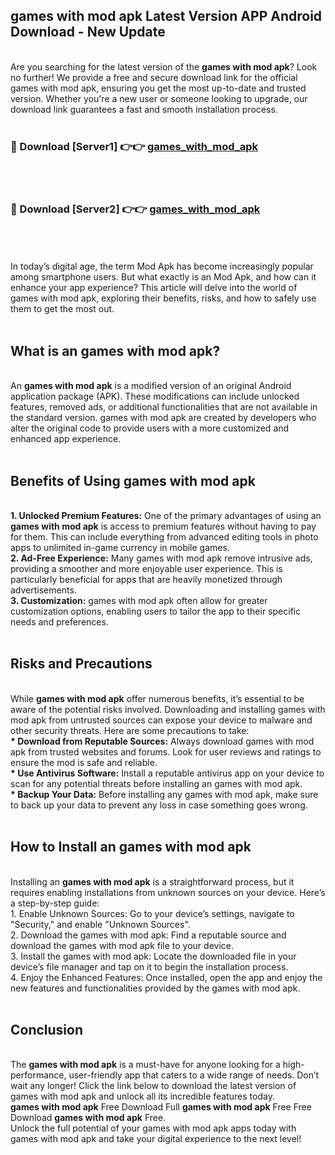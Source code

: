 ## games with mod apk Latest Version APP Android Download - New Update
<br>
Are you searching for the latest version of the <strong>games with mod apk</strong>? Look no further! We provide a free and secure download link for the official games with mod apk, ensuring you get the most up-to-date and trusted version. Whether you're a new user or someone looking to upgrade, our download link guarantees a fast and smooth installation process.
<br>
<br>
<h3>🔴 Download [Server1] 👉👉 <a href="https://modyolo.store/games+with+mod+apk">games_with_mod_apk</a></h3><br>
<br>
<h3>🔴 Download [Server2] 👉👉 <a href="https://modyolo.store/games+with+mod+apk">games_with_mod_apk</a></h3><br>
<br>
<br>
In today’s digital age, the term Mod Apk has become increasingly popular among smartphone users. But what exactly is an Mod Apk, and how can it enhance your app experience? This article will delve into the world of games with mod apk, exploring their benefits, risks, and how to safely use them to get the most out.
<br>
<br>
<h2>What is an games with mod apk?</h2>
<br>
An <strong>games with mod apk</strong> is a modified version of an original Android application package (APK). These modifications can include unlocked features, removed ads, or additional functionalities that are not available in the standard version. games with mod apk are created by developers who alter the original code to provide users with a more customized and enhanced app experience.
<br>
<br>
<h2>Benefits of Using games with mod apk</h2>
<br>
<strong> 1. Unlocked Premium Features:</strong> One of the primary advantages of using an <strong>games with mod apk</strong> is access to premium features without having to pay for them. This can include everything from advanced editing tools in photo apps to unlimited in-game currency in mobile games.
<br>
<strong> 2. Ad-Free Experience:</strong> Many games with mod apk remove intrusive ads, providing a smoother and more enjoyable user experience. This is particularly beneficial for apps that are heavily monetized through advertisements.
<br>
<strong> 3. Customization:</strong> games with mod apk often allow for greater customization options, enabling users to tailor the app to their specific needs and preferences.
<br>
<br>
<h2>Risks and Precautions</h2>
<br>
While <strong>games with mod apk</strong> offer numerous benefits, it’s essential to be aware of the potential risks involved. Downloading and installing games with mod apk from untrusted sources can expose your device to malware and other security threats. Here are some precautions to take:
<br>
<strong> * Download from Reputable Sources:</strong> Always download games with mod apk from trusted websites and forums. Look for user reviews and ratings to ensure the mod is safe and reliable.
<br>
<strong> * Use Antivirus Software:</strong> Install a reputable antivirus app on your device to scan for any potential threats before installing an games with mod apk.
<br>
<strong> * Backup Your Data:</strong> Before installing any games with mod apk, make sure to back up your data to prevent any loss in case something goes wrong.
<br>
<br>
<h2>How to Install an games with mod apk</h2>
<br>
Installing an <strong>games with mod apk</strong> is a straightforward process, but it requires enabling installations from unknown sources on your device. Here’s a step-by-step guide:
<br>
 1. Enable Unknown Sources: Go to your device’s settings, navigate to "Security," and enable "Unknown Sources".
<br>
 2. Download the games with mod apk: Find a reputable source and download the games with mod apk file to your device.
<br>
 3. Install the games with mod apk: Locate the downloaded file in your device’s file manager and tap on it to begin the installation process.
<br>
 4. Enjoy the Enhanced Features: Once installed, open the app and enjoy the new features and functionalities provided by the games with mod apk.
<br>
<br>
<h2><strong>Conclusion</strong></h2>
<br>
The <strong>games with mod apk</strong> is a must-have for anyone looking for a high-performance, user-friendly app that caters to a wide range of needs. Don’t wait any longer! Click the link below to download the latest version of games with mod apk and unlock all its incredible features today.
<br>
<strong>games with mod apk</strong> Free Download Full <strong>games with mod apk</strong> Free Free Download <strong>games with mod apk</strong> Free.
<br>
Unlock the full potential of your games with mod apk apps today with games with mod apk and take your digital experience to the next level!